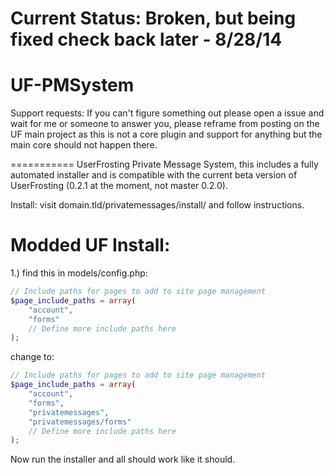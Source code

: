 Current Status: Broken, but being fixed check back later - 8/28/14
===========

UF-PMSystem
===========

Support requests: If you can't figure something out please open a issue and wait for me or someone to answer you, please reframe from posting on the UF main project as this is not a core plugin and support for anything but the main core should not happen there.

===========
UserFrosting Private Message System, this includes a fully automated installer and is compatible with the current beta version of UserFrosting (0.2.1 at the moment, not master 0.2.0).

Install: visit domain.tld/privatemessages/install/ and follow instructions.

Modded UF Install:
==================

1.) find this in models/config.php:
```php
// Include paths for pages to add to site page management
$page_include_paths = array(
	"account",
	"forms"
	// Define more include paths here
);
```
change to:
```php
// Include paths for pages to add to site page management
$page_include_paths = array(
	"account",
	"forms",
	"privatemessages",
	"privatemessages/forms"
	// Define more include paths here
);
```
Now run the installer and all should work like it should.
